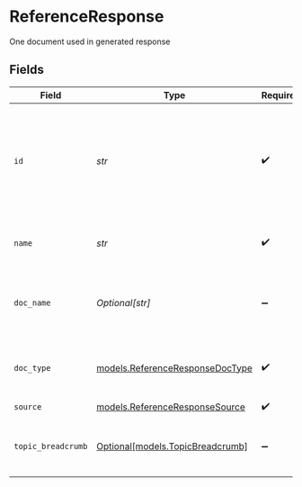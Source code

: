 # ReferenceResponse

One document used in generated response


## Fields

| Field                                                                                                                 | Type                                                                                                                  | Required                                                                                                              | Description                                                                                                           |
| --------------------------------------------------------------------------------------------------------------------- | --------------------------------------------------------------------------------------------------------------------- | --------------------------------------------------------------------------------------------------------------------- | --------------------------------------------------------------------------------------------------------------------- |
| `id`                                                                                                                  | *str*                                                                                                                 | :heavy_check_mark:                                                                                                    | The ID of the Article. <br><br> An Article ID is composed of a 2-4 letter prefix, followed by a dash and 4-15 digits. |
| `name`                                                                                                                | *str*                                                                                                                 | :heavy_check_mark:                                                                                                    | The name of the Article or source content.                                                                            |
| `doc_name`                                                                                                            | *Optional[str]*                                                                                                       | :heavy_minus_sign:                                                                                                    | Name of the attachment, if an attachment was used as the source content.                                              |
| `doc_type`                                                                                                            | [models.ReferenceResponseDocType](../models/referenceresponsedoctype.md)                                              | :heavy_check_mark:                                                                                                    | Format of the source document (HTML, Doc, or PDF).                                                                    |
| `source`                                                                                                              | [models.ReferenceResponseSource](../models/referenceresponsesource.md)                                                | :heavy_check_mark:                                                                                                    | Source Type                                                                                                           |
| `topic_breadcrumb`                                                                                                    | [Optional[models.TopicBreadcrumb]](../models/topicbreadcrumb.md)                                                      | :heavy_minus_sign:                                                                                                    | This schema contains one or more TopicSummary instances.                                                              |